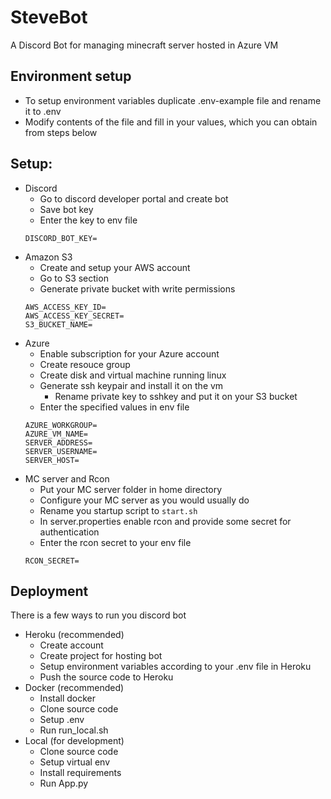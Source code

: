 # SteveBot
A Discord Bot for managing minecraft server hosted in Azure VM

## Environment setup
* To setup environment variables duplicate .env-example file and rename it to .env
* Modify contents of the file and fill in your values, which you can obtain from steps below

## Setup:
* Discord
  * Go to discord developer portal and create bot
  * Save bot key
  * Enter the key to env file
  ```
  DISCORD_BOT_KEY=
  ```
* Amazon S3
  * Create and setup your AWS account 
  * Go to S3 section
  * Generate private bucket with write permissions
  ```
  AWS_ACCESS_KEY_ID=
  AWS_ACCESS_KEY_SECRET=
  S3_BUCKET_NAME=
  ```
* Azure
  * Enable subscription for your Azure account
  * Create resouce group
  * Create disk and virtual machine running linux
  * Generate ssh keypair and install it on the vm
    * Rename private key to sshkey and put it on your S3 bucket 
  * Enter the specified values in env file
  ```
  AZURE_WORKGROUP=
  AZURE_VM_NAME=
  SERVER_ADDRESS=
  SERVER_USERNAME=
  SERVER_HOST=
  ```
* MC server and Rcon
  * Put your MC server folder in home directory
  * Configure your MC server as you would usually do
  * Rename you startup script to `start.sh`
  * In server.properties enable rcon and provide some secret for authentication
  * Enter the rcon secret to your env file
  ```
  RCON_SECRET=
  ```

## Deployment
There is a few ways to run you discord bot
* Heroku (recommended)
  * Create account
  * Create project for hosting bot
  * Setup environment variables according to your .env file in Heroku
  * Push the source code to Heroku
* Docker (recommended)
  * Install docker
  * Clone source code
  * Setup .env
  * Run run_local.sh
* Local (for development)
  * Clone source code
  * Setup virtual env
  * Install requirements
  * Run App.py
